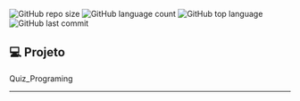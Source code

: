 ![GitHub repo size](https://img.shields.io/github/repo-size/LucasHARosa/Quiz_Programing)
![GitHub language count](https://img.shields.io/github/languages/count/LucasHARosa/Quiz_Programing)
![GitHub top language](https://img.shields.io/github/languages/top/LucasHARosa/Quiz_Programing)
![GitHub last commit](https://img.shields.io/github/last-commit/LucasHARosa/Quiz_Programing)

## 💻 Projeto

Quiz_Programing



---


